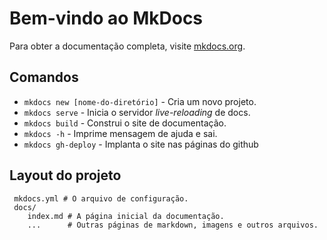 # Bem-vindo ao MkDocs

Para obter a documentação completa, visite [mkdocs.org](https://www.mkdocs.org).

## Comandos

* `mkdocs new [nome-do-diretório]` - Cria um novo projeto.
* `mkdocs serve` - Inicia o servidor _live-reloading_ de docs.
* `mkdocs build` - Construi o site de documentação.
* `mkdocs -h` - Imprime mensagem de ajuda e sai.
* `mkdocs gh-deploy` - Implanta o site nas páginas do github

## Layout do projeto

     mkdocs.yml # O arquivo de configuração.
     docs/
        index.md # A página inicial da documentação.
        ...      # Outras páginas de markdown, imagens e outros arquivos.